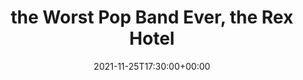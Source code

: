 ---
templateKey: event
guid: A382CD14-340A-6673-6989-E65B64042299
date: 2021-11-25T17:30:00+00:00
eventTime: '5:30pm'
title: the Worst Pop Band Ever, the Rex Hotel
artist: the Worst Pop Band Ever
city: Toronto
venue: the Rex Hotel
group: The Worst Pop Band Ever
---